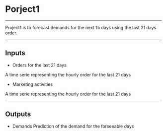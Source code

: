 # Porject1

-----------------------

Project1 is to forecast demands for the next 15 days using the last 21 days order.

-----------------------
## Inputs
* Orders for the last 21 days

A time serie representing the hourly order for the last 21 days



* Marketing activities

A time serie representing the hourly order for the last 21 days

-----------------------
## Outputs
* Demands
Prediction of the demand for the forseeable days


